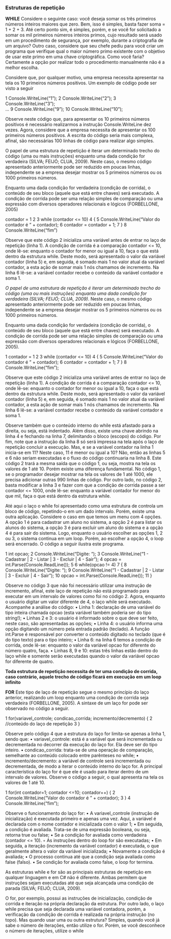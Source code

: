 ### Estruturas de repetição

**WHILE**
Considere o seguinte caso: você deseja somar os três primeiros números inteiros maiores que zero. Bem, isso é simples, basta fazer soma = 1 + 2 + 3. Até certo ponto sim, é simples, porém, e se você for solicitado a somar os mil primeiros números inteiros primos, cujo resultado será usado em um procedimento de segurança, por exemplo, durante a criptografia de um arquivo? Outro caso, considere que seu chefe pediu para você criar um programa que verifique qual o maior número primo existente com o objetivo de usar este primo em uma chave criptográfica. Como você faria? Certamente a opção por realizar todo o procedimento manualmente não é a melhor escolha.

Considere que, por qualquer motivo, uma empresa necessita apresentar na tela os 10 primeiros números positivos. Um exemplo de código pode ser visto a seguir

1 Console.WriteLine(“1”); 
2 Console.WriteLine(“2”); 
3 Console.WriteLine(“3”);  
... 
9 Console.WriteLine(“9”); 
10 Console.WriteLine(“10”);

Observe neste código que, para apresentar os 10 primeiros números positivos é necessário realizarmos a instrução Console.WriteLine dez vezes. Agora, considere que a empresa necessita de apresentar os 100 primeiros números positivos. A escrita do código seria mais complexa, afinal, são necessárias 100 linhas de código para realizar algo simples.

O papel de uma estrutura de repetição é iterar um determinado trecho do código (uma ou mais instruções) enquanto uma dada condição for verdadeira (SILVA; FEIJÓ; CLUA, 2009). Neste caso, o mesmo código apresentado anteriormente pode ser reduzido em poucas linhas, independente se a empresa desejar mostrar os 5 primeiros números ou os 1000 primeiros números.

Enquanto uma dada condição for verdadeira (condição de corrida), o conteúdo de seu bloco (aquele que está entre chaves) será executado. A condição de corrida pode ser uma relação simples de comparação ou uma expressão com diversos operadores relacionais e lógicos (FORBELLONE, 2005)

contador = 1
2 
3 while (contador <= 10) 
4 { 
5 Console.WriteLine(“Valor do contador é ” + contador); 
6 contador = contador + 1; 
7 } 
8 Console.WriteLine(“fim”)

Observe que este código 2 inicializa uma variável antes de entrar no laço de repetição (linha 1). A condição de corrida é a comparação contador <= 10, onde lê-se: enquanto o contador for menor ou igual a 10, faça o que está dentro da estrutura while. Deste modo, será apresentado o valor da variável contador (linha 5) e, em seguida, é somado mais 1 no valor atual da variável contador, a esta ação de somar mais 1 nós chamamos de incremento. Na linha 6 lê-se: a variável contador recebe o conteúdo da variável contador e soma 1.

*O papel de uma estrutura de repetição é iterar um determinado trecho do código (uma ou mais instruções) enquanto uma dada condição for verdadeira (SILVA; FEIJÓ; CLUA, 2009)*. Neste caso, o mesmo código apresentado anteriormente pode ser reduzido em poucas linhas, independente se a empresa desejar mostrar os 5 primeiros números ou os 1000 primeiros números.

Enquanto uma dada condição for verdadeira (condição de corrida), o conteúdo de seu bloco (aquele que está entre chaves) será executado. A condição de corrida pode ser uma relação simples de comparação ou uma expressão com diversos operadores relacionais e lógicos (FORBELLONE, 2005).

1 contador = 1
2 
3 while (contador <= 10) 
4 { 5 Console.WriteLine(“Valor do contador é ” + contador); 
6 contador = contador + 1; 
7 } 
8 Console.WriteLine(“fim”);

Observe que este código 2 inicializa uma variável antes de entrar no laço de repetição (linha 1). A condição de corrida é a comparação contador <= 10, onde lê-se: enquanto o contador for menor ou igual a 10, faça o que está dentro da estrutura while. Deste modo, será apresentado o valor da variável contador (linha 5) e, em seguida, é somado mais 1 no valor atual da variável contador, a esta ação de somar mais 1 nós chamamos de incremento. Na linha 6 lê-se: a variável contador recebe o conteúdo da variável contador e soma 1.

Observe também que o conteúdo interno do while está afastado para a direita, ou seja, está indentado. Além disso, existe uma chave abrindo na linha 4 e fechando na linha 7, delimitando o bloco (escopo) do código. Por fim, note que a instrução da linha 8 só será impressa na tela após o laço de repetição concluir a execução. Mas, e se a variável contador na linha 1 inicia-se em 11? Neste caso, 11 é menor ou igual a 10? Não, então as linhas 5 e 6 não seriam executadas e o fluxo do código continuaria na linha 8. Este código 2 trará a mesma saída que o código 1, ou seja, mostra na tela os valores de 1 até 10. Porém existe uma diferença fundamental. No código 1, se o programador desejar mostrar na tela os valores de 1 até 1000, ele precisa adicionar outras 990 linhas de código. Por outro lado, no código 2, basta modificar a linha 3 e fazer com que a condição de corrida passe a ser contador <= 1000, onde lê-se: enquanto a variável contador for menor do que mil, faça o que está dentro da estrutura while.

Até aqui o laço o while foi apresentado como uma estrutura de controla um bloco de código, repetindo-o em um dado intervalo. Porém, existe uma outra aplicação. Considere o caso em que temos um menu com 4 opções. A opção 1 é para cadastrar um aluno no sistema, a opção 2 é para listar os alunos do sistema, a opção 3 é para excluir um aluno do sistema e a opção 4 é para sair do sistema. Logo, enquanto o usuário escolher as opções 1, 2 ou 3, o sistema continua em um loop. Porém, ao escolher a opção 4, o loop será encerrado. O código a seguir ilustra este programa.

1 int opcao;
2 Console.WriteLine(“Digite: “);
3 Console.WriteLine(“1 - Cadastrar | 2 - Listar | 3 - Excluir | 4 - Sair”);
4 opcao = int.Parse(Console.ReadLine());
5
6 while(opcao != 4)
7 {
8 Console.WriteLine(“Digite: “);
9 Console.WriteLine(“1 - Cadastrar | 2 - Listar | 3 - Excluir | 4 - Sair”);
10 opcao = int.Parse(Console.ReadLine());
11 } 

Observe no código 3 que não foi necessário utilizar uma instrução
de incremento, afinal, este laço de repetição não está programado para
executar em um intervalo de valores como foi no código 2. Agora, enquanto o usuário digitar um valor diferente de 4, o laço while será executado. Acompanhe a análise do código:
• Linha 1: declaração de uma variável do tipo inteira chamada opcao (esta variável também poderia ser do tipo string!);
• Linhas 2 e 3: o usuário é informado sobre o que deve ser feito,
neste caso, são apresentadas as opções;
• Linha 4: o usuário informa uma opção digitando um número pela
entrada padrão (teclado). A função int.Parse é responsável por
converter o conteúdo digitado no teclado (que é do tipo texto)
para o tipo inteiro;
• Linha 6: na linha 6 temos a condição de corrida, onde lê-se: enquanto o valor da variável opcao for diferente do número quatro, faça.
• Linhas 8, 9 e 10: estas três linhas estão dentro do laço while e
somente serão executadas quando o valor da variável opcao for
diferente de quatro.

**Toda estrutura de repetição necessita de ter uma condição de corrida, caso contrário, aquele trecho de código ficará em execução em um loop infinito**

**FOR**
Este tipo de laço de repetição segue o mesmo princípio do laço anterior, realizando um loop enquanto uma condição de corrida seja verdadeira (FORBELLONE, 2005). A sintaxe de um laço for pode ser observado no código a seguir.

1 for(variavel_controle; condicao_corrida; incremento/decremento) {
2 //conteúdo do laço de repetição
3 } 

Observe pelo código 4 que a estrutura do laço for limita-se apenas a
linha 1, sendo que:
• variavel_controle: está é a variável que será incrementada ou decrementada no decorrer da execução do laço for. Ela deve ser do
tipo inteiro.
• condicao_corrida: trata-se de uma operação de comparação, semelhante ao conteúdo colocado entre parênteses no while;
• incremento/decremento: a variável de controle será incrementada
ou decrementada, de modo a iterar o conteúdo interno do laço for.
A principal característica do laço for é que ele é usado para iterar
dentro de um intervalo de valores. Observe o código a seguir, o qual
apresenta na tela os valores de 1 até 10. 

1 for(int contador=1; contador <=10; contador++) {
2 Console.WriteLine(“Valor do contador é ” + contador);
3 }
4 Console.WriteLine(“fim”);

Observe o funcionamento do laço for:
• A variavel_controle (instrução de inicialização) é executada primeiro e apenas uma vez. Aqui, a variável é declarada com o nome
contador e inicializada com o valor 1;
• Em seguida, a condição é avaliada. Trata-se de uma expressão
booleana, ou seja, retorna true ou false;
• Se a condição for avaliada como verdadeira (contador <= 10).
◦ As instruções dentro do loop for são executadas;
• Em seguida, a iteração (incremento da variável contador) é executada, o que geralmente altera o valor da variável inicializada;
• Novamente a condição é avaliada;
• O processo continua até que a condição seja avaliada como false
(falso).
• Se condição for avaliada como false, o loop for termina.

As estruturas while e for são as principais estruturas de repetição em qualquer linguagem e em C# não é diferente. Ambas permitem que instruções sejam executadas até que seja alcançada uma condição de parada (SILVA; FEIJÓ; CLUA, 2009).

O for, por exemplo, possui as instruções de inicialização, condição de corrida e iteração na própria declaração da estrutura. Por outro lado, o laço while precisa que seja declarada uma variável contadora, porém, a verificação da condição de corrida é realizada na própria instrução (no topo). Mas quando usar uma ou outra estrutura? Simples, quando você já sabe o número de iterações, então utilize o for. Porém, se você desconhece o número de iterações, utilize o while 